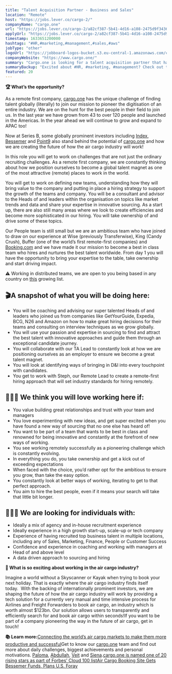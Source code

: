 ```yaml
---
title: "Talent Acquisition Partner - Business and Sales"
location: "Remote"
host: "https://jobs.lever.co/cargo-2/"
companyName: "cargo.one"
url: "https://jobs.lever.co/cargo-2/a82cf387-5b41-4d16-a108-2475d9f34360"
applyUrl: "https://jobs.lever.co/cargo-2/a82cf387-5b41-4d16-a108-2475d9f34360/apply"
timestamp: 1633651200000
hashtags: "#HR,#marketing,#management,#sales,#aws"
jobType: "other"
logoUrl: "https://jobboard-logos-bucket.s3.eu-central-1.amazonaws.com/cargo-one"
companyWebsite: "https://www.cargo.one/"
summary: "Cargo.one is looking for a talent acquisition partner that has experience of having recruited top business talent in multiple locations, including any of Sales, Marketing, Finance, People or Customer Success."
summaryBackup: "Excited about #HR, #marketing, #management? Check out this job post!"
featured: 20
---
```


**🏆 What’s the opportunity?**

As a remote first company, [cargo.one](http://cargo.one) has the unique challenge of finding talent globally (literally) to join our mission to pioneer the digitisation of an entire industry. We are on the hunt for the best people in their field to join us. In the last year we have grown from 43 to over 120 people and launched in the Americas. In the year ahead we will continue to grow and expand to APAC too! 

Now at Series B, some globally prominent investors including [Index](https://www.indexventures.com/companies/), [Bessemer](https://www.bvp.com/companies) and [Point9](https://www.pointnine.com/p9-family) also stand behind the potential of [cargo.one](http://cargo.one) and how we are creating the future of how the air cargo industry will work!

In this role you will get to work on challenges that are not just the ordinary recruiting challenges. As a remote first company, we are constantly thinking about how we position ourselves to become a global talent magnet as one of the most attractive (remote) places to work in the world.

You will get to work on defining new teams, understanding how they will bring value to the company and putting in place a hiring strategy to support the growth of the teams and company. You will be a consultant and advisor to the Heads of and leaders within the organisation on topics like market trends and data and share your expertise in innovative sourcing. As a start up, there are also still many areas where we look to create efficiencies and become more sophisticated in our hiring. You will take ownership of and drive some of these topics.

Our People team is still small but we are an ambitious team who have joined to draw on our experience at Wise (previously Transferwise), King (Candy Crush), Buffer (one of the world’s first remote-first companies) and [Booking.com](http://Booking.com) and we have made it our mission to become a best in class team who hires and nurtures the best talent worldwide. From day 1 you will have the opportunity to bring your expertise to the table, take ownership and start driving impact.  

⚠️ Working in distributed teams, we are open to you being based in any country on [this](https://www.cargo.one/remote-working) growing list.

## 🎬A snapshot of what you will be doing here:

*   You will be coaching and advising our super talented Heads of and leaders who joined us from companies like GetYourGuide, Expedia, BCG, N26 and Amazon on how to make great hiring decisions for their teams and consulting on interview techniques as we grow globally. 
*   You will use your passion and expertise in sourcing to find and attract the best talent with innovative approaches and guide them through an exceptional candidate journey.
*   You will collaborate with our TA Lead to constantly look at how we are positioning ourselves as an employer to ensure we become a great talent magnet.
*   You will look at identifying ways of bringing in D&I into every touchpoint with candidates.
*   You get to work with Steph, our Remote Lead to create a remote-first hiring approach that will set industry standards for hiring remotely.

## 🙋🏽‍♀️ We think you will love working here if:

*   You value building great relationships and trust with your team and managers
*   You love experimenting with new ideas, and get super excited when you have found a new way of sourcing that no one else has heard of! 
*   You want to be part of a team that wants to be best in class and renowned for being innovative and constantly at the forefront of new ways of working.
*   You see working remotely successfully as a pioneering challenge which is constantly evolving.
*   In everything you do, you take ownership and get a kick out of exceeding expectations
*   When faced with the choice, you’d rather opt for the ambitious to ensure you grow, than take the easy option.
*   You constantly look at better ways of working, iterating to get to that perfect approach.
*   You aim to hire the best people, even if it means your search will take that little bit longer.

## 🕵🏻‍♀️ We are looking for individuals with:

*   Ideally a mix of agency and in-house recruitment experience
*   Ideally experience in a high growth start-up, scale-up or tech company
*   Experience of having recruited top business talent in multiple locations, including any of Sales, Marketing, Finance, People or Customer Success
*   Confidence and experience in coaching and working with managers at Head of and above level
*   A data driven approach to sourcing and hiring

**🤔 What is so exciting about working in the air cargo industry?**

Imagine a world without a Skyscanner or Kayak when trying to book your next holiday. That is exactly where the air cargo industry finds itself today.  With the backing of internationally prominent investors, we are shaping the future of how the air cargo industry will work by providing a tech solution for a currently very manual and time intensive process for Airlines and Freight Forwarders to book air cargo, an industry which is worth almost $123bn. Our solution allows users to transparently and efficiently search for and book air cargo within seconds!If you want to be part of a company pioneering the way in the future of air cargo, get in touch! 

**📚 Learn more:**[Connecting the world’s air cargo markets to make them more productive and successful](https://www.cargo.one/about-us)Get to know our [cargo.one](http://cargo.one/) team and find out more about daily challenges, biggest achievements and personal motivations. [Paloma](https://www.cargo.one/one-on-one/paloma-diaz-horstmann), [Abdullah](https://www.cargo.one/one-on-one/abdullah-raid), [Veit](https://www.cargo.one/one-on-one/veit-dinges) and [Siena](https://www.cargo.one/one-on-one/siena-chan).[cargo.one is named one of 20 rising stars as part of Forbes’ Cloud 100 list](https://www.cargo.one/press/forbescloud100-risingstars)[Air Cargo Booking Site Gets Bessemer Funds, Plans U.S. Foray](https://www.bloomberg.com/news/articles/2020-12-17/air-cargo-booking-site-gets-bessemer-funding-plans-u-s-foray)
